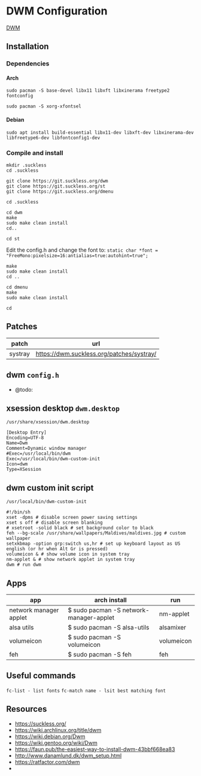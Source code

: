 # DWM Configuration  
 
[DWM](https://suckless.org/)
  
  
## Installation

### Dependencies

#### Arch
```
sudo pacman -S base-devel libx11 libxft libxinerama freetype2 fontconfig
```
`sudo pacman -S xorg-xfontsel`

#### Debian
```
sudo apt install build-essential libx11-dev libxft-dev libxinerama-dev libfreetype6-dev libfontconfig1-dev
```

### Compile and install
```
mkdir .suckless
cd .suckless

git clone https://git.suckless.org/dwm
git clone https://git.suckless.org/st
git clone https://git.suckless.org/dmenu

cd .suckless

cd dwm
make
sudo make clean install
cd..

cd st
```
Edit the config.h and change the font to:
`static char *font = "FreeMono:pixelsize=16:antialias=true:autohint=true";`

```
make
sudo make clean install
cd ..

cd dmenu
make
sudo make clean install

cd
```
  
## Patches  
  
| patch | url  |
|--|--|
| systray | https://dwm.suckless.org/patches/systray/ |

 
 ## dwm `config.h` 

- @todo:  
  
 ## xsession desktop `dwm.desktop`
 
 `/usr/share/xsession/dwm.desktop`
 
 ```
 [Desktop Entry]  
Encoding=UTF-8  
Name=Dwm  
Comment=Dynamic window manager  
#Exec=/usr/local/bin/dwm
Exec=/usr/local/bin/dwm-custom-init
Icon=dwm  
Type=XSession
 ```

## dwm custom init script
  
  `/usr/local/bin/dwm-custom-init`
  ```
  #!/bin/sh
  xset -dpms # disable screen power saving settings
  xset s off # disable screen blanking
  # xsetroot -solid black # set background color to black
  feh --bg-scale /usr/share/wallpapers/Maldives/maldives.jpg # custom wallpaper
  setxkbmap -option grp:switch us,hr # set up keyboard layout as US english (or hr when Alt Gr is pressed)
  volumeicon & # show volume icon in system tray
  nm-applet & # show network applet in system tray
  dwm # run dwm
 ```

## Apps  

| app | arch install | run
|--|--|--|
| network manager applet | $ sudo pacman -S network-manager-applet   | nm-applet
| alsa utils | $ sudo pacman -S alsa-utils    | alsamixer
| volumeicon | $ sudo pacman -S volumeicon    | volumeicon
| feh | $ sudo pacman -S feh    | feh

## Useful commands  

`fc-list - list fonts` 
`fc-match name - lsit best matching font` 

## Resources
- https://suckless.org/
- https://wiki.archlinux.org/title/dwm
- https://wiki.debian.org/Dwm
- https://wiki.gentoo.org/wiki/Dwm
- https://faun.pub/the-easiest-way-to-install-dwm-43bbf668ea83
- http://www.danamlund.dk/dwm_setup.html
- https://ratfactor.com/dwm
- 

